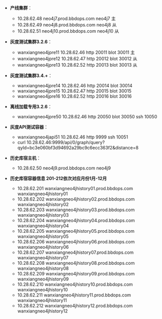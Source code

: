 - **产线集群**：
  - 10.28.62.48 neo4j7.prod.bbdops.com neo4j7 主
  - 10.28.62.49 neo4j8.prod.bbdops.com neo4j8 从
  - 10.28.62.51 neo4j10.prod.bbdops.com neo4j10 从
- **灰度测试集群3.2.6**：
    - wanxiangneo4jpre11 10.28.62.46 http 20011 blot 30011 主
    - wanxiangneo4jpre12 10.28.62.47 http 20012 blot 30012 从
    - wanxiangneo4jpre13 10.28.62.52 http 20013 blot 30013 从
- **灰度测试集群3.4.+**：
    - wanxiangneo4jpre14 10.28.62.46 http 20014 blot 30014
    - wanxiangneo4jpre15 10.28.62.47 http 20015 blot 30015
    - wanxiangneo4jpre16 10.28.62.52 http 20016 blot 30016

- **离线加载专用3.2.6**：
    - wanxiangneo4jpre50 10.28.62.46 http 20050 blot 30050   ssh 10050

- **灰度API测试容器**：
    - wanxiangneo4japi51 10.28.62.46 http 9999 ssh 10051
    - curl 10.28.62.46:9999/api/0/graph/query?qyId=bc3e060bf3d94692a29bc9c6ecc363f2&distance=8


- **历史库宿主机**：
  - 10.28.62.50 neo4j9.prod.bbdops.com neo4j9

- **历史库宿容器信息 201-212依次对应月份1月-12月**

  - 10.28.62.201	wanxiangneo4jhistory01.prod.bbdops.com  wanxiangneo4jhistory01
  - 10.28.62.202	wanxiangneo4jhistory02.prod.bbdops.com  wanxiangneo4jhistory02
  - 10.28.62.203	wanxiangneo4jhistory03.prod.bbdops.com  wanxiangneo4jhistory03
  - 10.28.62.204	wanxiangneo4jhistory04.prod.bbdops.com  wanxiangneo4jhistory04
  - 10.28.62.205	wanxiangneo4jhistory05.prod.bbdops.com  wanxiangneo4jhistory05
  - 10.28.62.206	wanxiangneo4jhistory06.prod.bbdops.com  wanxiangneo4jhistory06
  - 10.28.62.207	wanxiangneo4jhistory07.prod.bbdops.com  wanxiangneo4jhistory07
  - 10.28.62.208	wanxiangneo4jhistory08.prod.bbdops.com  wanxiangneo4jhistory08
  - 10.28.62.209	wanxiangneo4jhistory09.prod.bbdops.com  wanxiangneo4jhistory09
  - 10.28.62.210	wanxiangneo4jhistory10.prod.bbdops.com  wanxiangneo4jhistory10
  - 10.28.62.211	wanxiangneo4jhistory11.prod.bbdops.com  wanxiangneo4jhistory11
  - 10.28.62.212	wanxiangneo4jhistory12.prod.bbdops.com  wanxiangneo4jhistory12
